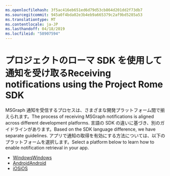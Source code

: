 ```yaml
---
ms.openlocfilehash: 3f5ac416eb651ed6d79d53cb864d201dd2f73db7
ms.sourcegitcommit: 945a0f4bda02e3b4eb9a665379c2af9bd5285a53
ms.translationtype: MT
ms.contentlocale: ja-JP
ms.lasthandoff: 04/18/2019
ms.locfileid: "58907594"
---
```

# <a name="receiving-notifications-using-the-project-rome-sdk"></a><span data-ttu-id="3fdeb-101">プロジェクトのローマ SDK を使用して通知を受け取る</span><span class="sxs-lookup"><span data-stu-id="3fdeb-101">Receiving notifications using the Project Rome SDK</span></span>

<span data-ttu-id="3fdeb-102">MSGraph 通知を受信するプロセスは、さまざまな開発プラットフォーム間で揃えられます。</span><span class="sxs-lookup"><span data-stu-id="3fdeb-102">The process of receiving MSGraph notifications is aligned across different development platforms.</span></span> <span data-ttu-id="3fdeb-103">言語の SDK の違いに基づき、別のガイドラインがあります。</span><span class="sxs-lookup"><span data-stu-id="3fdeb-103">Based on the SDK language difference, we have separate guidelines.</span></span> <span data-ttu-id="3fdeb-104">アプリで通知の取得を有効にする方法については、以下のプラットフォームを選択します。</span><span class="sxs-lookup"><span data-stu-id="3fdeb-104">Select a platform below to learn how to enable notification retrieval in your app.</span></span>

* [<span data-ttu-id="3fdeb-105">Windows</span><span class="sxs-lookup"><span data-stu-id="3fdeb-105">Windows</span></span>](how-to-guide-for-windows.md)
* [<span data-ttu-id="3fdeb-106">Android</span><span class="sxs-lookup"><span data-stu-id="3fdeb-106">Android</span></span>](how-to-guide-for-android.md)
* [<span data-ttu-id="3fdeb-107">iOS</span><span class="sxs-lookup"><span data-stu-id="3fdeb-107">iOS</span></span>](how-to-guide-for-ios.md)